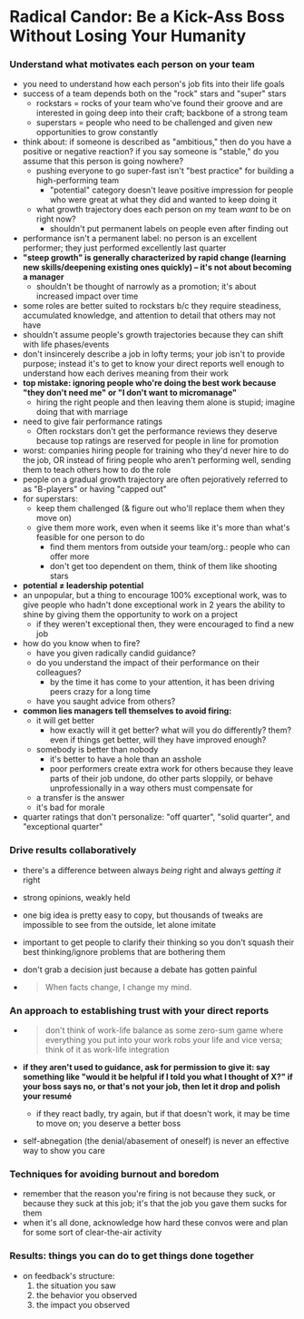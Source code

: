 # Radical Candor: Be a Kick-Ass Boss Without Losing Your Humanity

### Understand what motivates each person on your team

* you need to understand how each person's job fits into their life goals
* success of a team depends both on the "rock" stars and "super" stars
  * rockstars = rocks of your team who've found their groove and are interested in going deep into their craft; backbone of a strong team
  * superstars = people who need to be challenged and given new opportunities to grow constantly
* think about: if someone is described as "ambitious," then do you have a positive or negative reaction? if you say someone is "stable," do you assume that this person is going nowhere?
  * pushing everyone to go super-fast isn't "best practice" for building a high-performing team
    * "potential" category doesn't leave positive impression for people  who were great at what they did and wanted to keep doing it
  * what growth trajectory does each person on my team _want_ to be on right now?
    * shouldn't put permanent labels on people even after finding out
* performance isn't a permanent label: no person is an excellent performer; they just performed excellently last quarter
* **"steep growth" is generally characterized by rapid change (learning new skills/deepening existing ones quickly) – it's not about becoming a manager**
  * shouldn't be thought of narrowly as a promotion; it's about increased impact over time
* some roles are better suited to rockstars b/c they require steadiness, accumulated knowledge, and attention to detail that others may not have
* shouldn't assume people's growth trajectories because they can shift with life phases/events
* don't insincerely describe a job in lofty terms; your job isn't to provide purpose; instead it's to get to know your direct reports well enough to understand how each derives meaning from their work
* **top mistake: ignoring people who're doing the best work because "they don't need me" or "I don't want to micromanage"**
  * hiring the right people and then leaving them alone is stupid; imagine doing that with marriage
* need to give fair performance ratings
  * Often rockstars don't get the performance reviews they deserve because top ratings are reserved for people in line for promotion
* worst: companies hiring people for training who they'd never hire to do the job, OR instead of firing people who aren't performing well, sending them to teach others how to do the role
* people on a gradual growth trajectory are often pejoratively referred to as "B-players" or having "capped out"
* for superstars:
  * keep them challenged (& figure out who'll replace them when they move on)
  * give them more work, even when it seems like it's more than what's feasible for one person to do
    * find them mentors from outside your team/org.: people who can offer more
    * don't get too dependent on them, think of them like shooting stars
* **potential ≠ leadership potential**
* an unpopular, but a thing to encourage 100% exceptional work, was to give people who hadn't done exceptional work in 2 years the ability to shine by giving them the opportunity to work on a project
  * if they weren't exceptional then, they were encouraged to find a new job
* how do you know when to fire?
  * have you given radically candid guidance?
  * do you understand the impact of their performance on their colleagues?
    * by the time it has come to your attention, it has been driving peers crazy for a long time
  * have you saught advice from others?
* **common lies managers tell themselves to avoid firing:**
  * it will get better
    * how exactly will it get better? what will you do differently? them? even if things get better, will they have improved enough?
  * somebody is better than nobody
    * it's better to have a hole than an asshole
    * poor performers create extra work for others because they leave parts of their job undone, do other parts sloppily, or behave unprofessionally in a way others must compensate for
  * a transfer is the answer
  * it's bad for morale
* quarter ratings that don't personalize: "off quarter", "solid quarter", and "exceptional quarter"

### Drive results collaboratively

* there's a difference between always _being_ right and always _getting it_ right

* strong opinions, weakly held

* one big idea is pretty easy to copy, but thousands of tweaks are impossible to see from the outside, let alone imitate

* important to get people to clarify their thinking so you don't squash their best thinking/ignore problems that are bothering them

* don't grab a decision just because a debate has gotten painful

* > When facts change, I change my mind.

### An approach to establishing trust with your direct reports

* > don't think of work-life balance as some zero-sum game where everything you put into your work robs your life and vice versa; think of it as work-life integration

* **if they aren't used to guidance, ask for permission to give it: say something like "would it be helpful if I told you what I thought of X?" if your boss says no, or that's not your job, then let it drop and polish your resumé**

  * if they react badly, try again, but if that doesn't work, it may be time to move on; you deserve a better boss

* self-abnegation (the denial/abasement of oneself) is never an effective way to show you care

### Techniques for avoiding burnout and boredom

* remember that the reason you're firing is not because they suck, or because they suck at this job; it's that the job you gave them sucks for them
* when it's all done, acknowledge how hard these convos were and plan for some sort of clear-the-air activity

### Results: things you can do to get things done together

* on feedback's structure:
  1. the situation you saw
  2. the behavior you observed
  3. the impact you observed